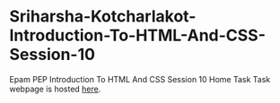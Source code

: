 # Sriharsha-Kotcharlakot-Introduction-To-HTML-And-CSS-Session-10
Epam PEP Introduction To HTML And CSS Session 10 Home Task
Task webpage is hosted [here](https://sriharsha2000.github.io/Sriharsha-Kotcharlakot-Introduction-To-HTML-And-CSS-Session-10/).
